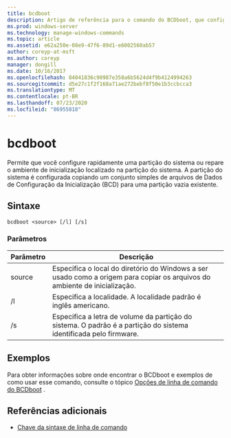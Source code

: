 ```yaml
---
title: bcdboot
description: Artigo de referência para o comando do BCDboot, que configura rapidamente uma partição do sistema ou repara o ambiente de inicialização localizado na partição do sistema.
ms.prod: windows-server
ms.technology: manage-windows-commands
ms.topic: article
ms.assetid: e62a250e-08e9-47f6-89d1-e6002560ab57
author: coreyp-at-msft
ms.author: coreyp
manager: dongill
ms.date: 10/16/2017
ms.openlocfilehash: 84041836c90987e358a6b5624d4f9b4124994263
ms.sourcegitcommit: d5e27c1f2f168a71ae272bebf8f50e1b3ccbcca3
ms.translationtype: MT
ms.contentlocale: pt-BR
ms.lasthandoff: 07/23/2020
ms.locfileid: "86955818"
---
```

# <a name="bcdboot"></a>bcdboot

Permite que você configure rapidamente uma partição do sistema ou repare o ambiente de inicialização localizado na partição do sistema. A partição do sistema é configurada copiando um conjunto simples de arquivos de Dados de Configuração da Inicialização (BCD) para uma partição vazia existente.

## <a name="syntax"></a>Sintaxe

```
bcdboot <source> [/l] [/s]
```

### <a name="parameters"></a>Parâmetros

| Parâmetro | Descrição |
| --------- | ----------- |
| source | Especifica o local do diretório do Windows a ser usado como a origem para copiar os arquivos do ambiente de inicialização. |
| /l | Especifica a localidade. A localidade padrão é inglês americano. |
| /s | Especifica a letra de volume da partição do sistema. O padrão é a partição do sistema identificada pelo firmware. |

## <a name="examples"></a>Exemplos

Para obter informações sobre onde encontrar o BCDboot e exemplos de como usar esse comando, consulte o tópico [Opções de linha de comando do BCDboot](/previous-versions/windows/it-pro/windows-8.1-and-8/hh824874(v=win.10)) .

## <a name="additional-references"></a>Referências adicionais

- [Chave da sintaxe de linha de comando](command-line-syntax-key.md)
